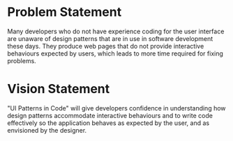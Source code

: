 Problem Statement
=================

Many developers who do not have experience coding for the user interface are unaware of design patterns that are in use in software development these days. They produce web pages that do not provide interactive behaviours expected by users, which leads to more time required for fixing problems.

Vision Statement
================

"UI Patterns in Code" will give developers confidence in understanding how design patterns accommodate interactive behaviours and to write code effectively so the application behaves as expected by the user, and as envisioned by the designer.
